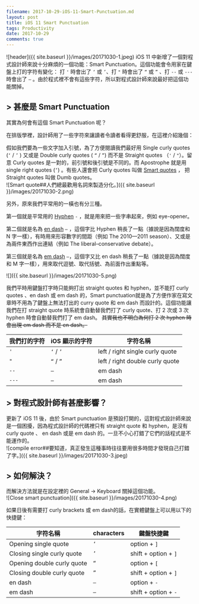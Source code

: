 ```yaml
---
filename: 2017-10-29-iOS-11-Smart-Punctuation.md
layout: post
title: iOS 11 Smart Punctuation
tags: Productivity
date: 2017-10-29
comments: true
---
```


![header]({{ site.baseurl }}/images/20171030-1.jpeg)
iOS 11 中新增了一個對程式設計師來說十分麻煩的一個功能：Smart Punctuation。這個功能會令用家在鍵盤上打的字符有變化： 打  `'` 時會出了 `‘` 或 `’`、打 `"` 時會出了 `“` 或 `”` 、打 `--` 或 `---` 時會出了 `—` 。由於程式裡不會有這些字符，所以對程式設計師來說最好把這個功能關掉。

## > 甚麼是 Smart Punctuation
其實為何會有這個 Smart Punctuation 呢？

在排版學裡，設計師用了一些字符來讓讀者令讀者看得更舒服，在這裡介紹幾個：

假如我們要為一些文字加入引號，為了方便閱讀我們最好用 Single curly quotes (`‘` / `’` ) 又或是 Double curly quotes ( `“` / `”`) 而不是 Straight quotes （`'` / `"`）。留意 Curly quotes 是一對的，前引號和後引號是不同的。而 Apostrophe 就是用 single right quotes (`’`) 。有些人還會把 Curly quotes 叫做 [Smart quotes](https://practicaltypography.com/straight-and-curly-quotes.html) ， 把 Straight quotes 叫做 Dumb quotes。  
![Smart quote##人們總最歡用名詞來製造分化。]({{ site.baseurl }}/images/20171030-2.png)

另外，原來我們平常用的一橫也有分三種。

第一個就是平常用的 [Hyphen](http://www.thepunctuationguide.com/hyphen.html) `-` ，就是用來把一些字串起來，例如 eye-opener。

第二個就是名為 [en dash](http://www.thepunctuationguide.com/en-dash.html) `–` ，這個字比 Hyphen 稍長了一點（據說是因為闊度和 N 字一樣），有時用來形容數字的間距（例如 The 2010—2011 season）、又或是為兩件東西作出連結（例如 The liberal–conservative debate）。

第三個就是名為 [em dash](http://www.thepunctuationguide.com/em-dash.html) `—`，這個字又比 en dash 稍長了一點（據說是因為闊度和 M 字一樣），用來取代逗號、取代括號、為前面作出重點等。

![]({{ site.baseurl }}/images/20171030-5.png)

我們平時用鍵盤打字時只能夠打出 straight quotes 和 hyphen，並不能打 curly quotes 、en dash 或 em dash 的，Smart punctuation就是為了方便作家在寫文章時不用為了鍵盤上無法打出的 curry quote 和 em dash 而設計的。這個功能讓我們在打 straight quote 時系統會自動替我們打了 curly quote、打 2 次或 3 次 hyphen 時會自動替我們打了 em dash。 ~~其實我也不明白為何打 2 次 hyphen 時會出現 em dash 而不是 en dash。~~

|我們打的字符|iOS 顯示的字符|字符名稱|
|---|---|---|
|`'`|`‘` / `’`|left / right single curly quote|
|`"`|`“` / `”`|left / right double curly quote|
|`--`|`—`|em dash|
|`---`|`—`|em dash|

## > 對程式設計師有甚麼影響？
更新了 iOS 11 後，由於 Smart punctuation 是預設打開的，這對程式設計師來說是一個困擾，因為程式設計師的代碼裡只有 straight quote 和 hyphen，是沒有 curly quote 、 en dash 或是 em dash 的。一旦不小心打錯了它們的話程式是不能運作的。  
![compile error##要知道，真正發生這種事時往往要用很多時間才發現自己打錯了字。]({{ site.baseurl }}/images/20171030-3.jpeg)

## > 如何解決？
而解決方法就是在設定裡的 General -> Keyboard 關掉這個功能。  
![Close smart punctuation]({{ site.baseurl }}/images/20171030-4.png)

如果日後有需要打 curly brackets 或 em dash的話，在實體鍵盤上可以用以下的快捷鍵：

|字符名稱|characters|鍵盤快捷鍵|
|---|---|---|
|Opening single quote|`‘`|option + `]`|
|Closing single curly quote|`’`|shift + option + `]`|
|Opening double curly quote|`“`|option + `[`|
|Closing double curly quote|`”`|shift + option + `]`|
|en dash|`–`|option + `-`|
|em dash|`—`|shift + option + `-`|
